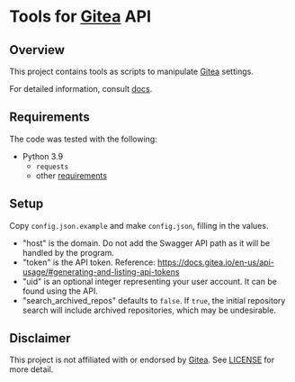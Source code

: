 # Tools for [Gitea] API

## Overview

This project contains tools as scripts to manipulate [Gitea] settings.

For detailed information, consult [docs](docs).

## Requirements

The code was tested with the following:

- Python 3.9
    - `requests`
    - other [requirements](requirements.txt)

## Setup

Copy `config.json.example` and make `config.json`, filling in the values.

- "host" is the domain. Do not add the Swagger API path as it will be handled by the program.
- "token" is the API token. Reference: https://docs.gitea.io/en-us/api-usage/#generating-and-listing-api-tokens
- "uid" is an optional integer representing your user account. It can be found using the API.
- "search_archived_repos" defaults to `false`. If `true`, the initial repository search will include archived repositories, which may be undesirable.

## Disclaimer

This project is not affiliated with or endorsed by [Gitea]. See [LICENSE](LICENSE) for more detail.

[Gitea]: https://gitea.io/
